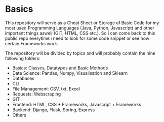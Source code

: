 # Basics

This repository will serve as a Cheat Sheet or Storage of Basic Code for my most used Programming Languages (Java, Python, Javascript) and other important things aswell (GIT, HTML, CSS etc.). So i can come back to this public repo everytime i need to look for some code snippet or see how certain Frameworks work.

The repository will be divided by topics and will probably contain the nine following folders:

* Basics: Classes, Datatypes and Basic Methods
* Data Science: Pandas, Numpy, Visualisation and Sklearn
* Databases
* CLI
* File Management: CSV, txt, Excel
* Requests: Webscraping
* GIT
* Frontend: HTML, CSS + Frameworks, Javascript + Frameworks
* Backend: Django, Flask, Spring, Express
* Others

